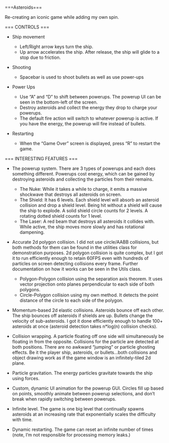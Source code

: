 ===Asteroids===

Re-creating an iconic game while adding my own spin.

=== CONTROLS ===
- Ship movement
  * Left/Right arrow keys turn the ship. 
  * Up arrow accelerates the ship.  After release, the ship will glide to a stop due to friction.

- Shooting
  * Spacebar is used to shoot bullets as well as use power-ups

- Power Ups
  * Use “A” and “D” to shift between powerups.  The powerup UI can be seen in the bottom-left of the
    screen.
  * Destroy asteroids and collect the energy they drop to charge your powerups.
  * The default fire action will switch to whatever powerup is active.  If you have the energy, the 
    powerup will fire instead of bullets.

- Restarting
  * When the “Game Over” screen is displayed, press “R” to restart the game.

=== INTERESTING FEATURES ===
- The powerup system.  There are 3 types of powerups and each does something different.  Powerups 
  cost energy, which can be gained by destroying asteroids and collecting the particles from their 
  remains.
  * The Nuke: While it takes a while to charge, it emits a massive shockwave that destroys all 
    asteroids on screen.
  * The Shield: It has 6 levels.  Each shield level will absorb an asteroid collision and drop a 
    shield level.  Being hit without a shield will cause the ship to explode.  A solid shield circle 
    counts for 2 levels.  A rotating dotted shield counts for 1 level.
  * The Laser: A red beam that destroys all asteroids it collides with.  While active, the ship moves 
    more slowly and has rotational dampening.

- Accurate 2d polygon collision.  I did not use circle/AABB collisions, but both methods for them can
  be found in the utilities class for demonstration purposes.  2d polygon collision is quite complex, 
  but I got it to run efficiently enough to retain 60FPS even with hundreds of particles on screen 
  detecting collisions every frame.  Further documentation on how it works can be seen in the Utils class.
  * Polygon-Polygon collision using the separation axis theorem.  It uses vector projection onto planes 
    perpendicular to each side of both polygons.
  * Circle-Polygon collision using my own method.  It detects the point distance of the circle to each 
    side of the polygon.

- Momentum-based 2d elastic collisions.  Asteroids bounce off each other.  The ship bounces off asteroids 
  if shields are up.  Bullets change the velocity of sub-asteroids.  I got it done efficiently enough 
  to handle 100+ asteroids at once (asteroid detection takes n*log(n) collision checks).

- Collision wrapping.  A particle floating off one side will simultaneously be floating in from the 
  opposite.  Collisions for the particle are detected at both positions.  There are no awkward “jumping” 
  or particle ghosting effects.  Be it the player ship, asteroids, or bullets…both collisions and object 
  drawing work as if the game window is an infinitely-tiled 2d plane.

- Particle gravitation.  The energy particles gravitate towards the ship using forces.

- Custom, dynamic UI animation for the powerup GUI.  Circles fill up based on points, smoothly animate 
  between powerup selections, and don’t break when rapidly switching between powerups.

- Infinite level. The game is one big level that continually spawns asteroids at an increasing rate that 
  exponentially scales the difficulty with time.

- Dynamic restarting.  The game can reset an infinite number of times (note, I’m not responsible for 
  processing memory leaks.)
